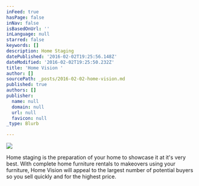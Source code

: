 ```yaml
---
inFeed: true
hasPage: false
inNav: false
isBasedOnUrl: ''
inLanguage: null
starred: false
keywords: []
description: Home Staging
datePublished: '2016-02-02T19:25:56.148Z'
dateModified: '2016-02-02T19:25:50.232Z'
title: 'Home Vision '
author: []
sourcePath: _posts/2016-02-02-home-vision.md
published: true
authors: []
publisher:
  name: null
  domain: null
  url: null
  favicon: null
_type: Blurb

---
```

![](https://s3-us-west-2.amazonaws.com/the-grid-img/p/b605e65b6d1a1193dcb5ffb4645c792e7b24a348.jpg)

Home staging is the preparation of your home to showcase it at it's very best. With complete home furniture rentals to makeovers using your furniture, Home Vision will appeal to the largest number of potential buyers so you sell quickly and for the highest price.